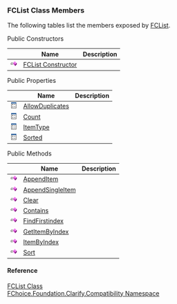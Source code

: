 ﻿### FCList Class Members

The following tables list the members exposed by [FCList](FChoice.Foundation.Clarify.Compatibility~FChoice.Foundation.Clarify.Compatibility.FCList.md).

Public Constructors

|   | Name | Description |
| --- | --- | --- |
| ![Public Constructor](dotnetimages/publicConstructor.png) | [FCList Constructor](FChoice.Foundation.Clarify.Compatibility~FChoice.Foundation.Clarify.Compatibility.FCList~_ctor.md) |   |



Public Properties

|   | Name | Description |
| --- | --- | --- |
| ![Public Property](dotnetimages/publicProperty.png) | [AllowDuplicates](FChoice.Foundation.Clarify.Compatibility~FChoice.Foundation.Clarify.Compatibility.FCList~AllowDuplicates.md) |   |
| ![Public Property](dotnetimages/publicProperty.png) | [Count](FChoice.Foundation.Clarify.Compatibility~FChoice.Foundation.Clarify.Compatibility.FCList~Count.md) |   |
| ![Public Property](dotnetimages/publicProperty.png) | [ItemType](FChoice.Foundation.Clarify.Compatibility~FChoice.Foundation.Clarify.Compatibility.FCList~ItemType.md) |   |
| ![Public Property](dotnetimages/publicProperty.png) | [Sorted](FChoice.Foundation.Clarify.Compatibility~FChoice.Foundation.Clarify.Compatibility.FCList~Sorted.md) |   |



Public Methods

|   | Name | Description |
| --- | --- | --- |
| ![Public Method](dotnetimages/publicMethod.png) | [AppendItem](FChoice.Foundation.Clarify.Compatibility~FChoice.Foundation.Clarify.Compatibility.FCList~AppendItem.md) |   |
| ![Public Method](dotnetimages/publicMethod.png) | [AppendSingleItem](FChoice.Foundation.Clarify.Compatibility~FChoice.Foundation.Clarify.Compatibility.FCList~AppendSingleItem.md) |   |
| ![Public Method](dotnetimages/publicMethod.png) | [Clear](FChoice.Foundation.Clarify.Compatibility~FChoice.Foundation.Clarify.Compatibility.FCList~Clear.md) |   |
| ![Public Method](dotnetimages/publicMethod.png) | [Contains](FChoice.Foundation.Clarify.Compatibility~FChoice.Foundation.Clarify.Compatibility.FCList~Contains.md) |   |
| ![Public Method](dotnetimages/publicMethod.png) | [FindFirstindex](FChoice.Foundation.Clarify.Compatibility~FChoice.Foundation.Clarify.Compatibility.FCList~FindFirstindex.md) |   |
| ![Public Method](dotnetimages/publicMethod.png) | [GetItemByIndex](FChoice.Foundation.Clarify.Compatibility~FChoice.Foundation.Clarify.Compatibility.FCList~GetItemByIndex.md) |   |
| ![Public Method](dotnetimages/publicMethod.png) | [ItemByIndex](FChoice.Foundation.Clarify.Compatibility~FChoice.Foundation.Clarify.Compatibility.FCList~ItemByIndex.md) |   |
| ![Public Method](dotnetimages/publicMethod.png) | [Sort](FChoice.Foundation.Clarify.Compatibility~FChoice.Foundation.Clarify.Compatibility.FCList~Sort.md) |   |





#### Reference

[FCList Class](FChoice.Foundation.Clarify.Compatibility~FChoice.Foundation.Clarify.Compatibility.FCList.md)  
[FChoice.Foundation.Clarify.Compatibility Namespace](FChoice.Foundation.Clarify.Compatibility~FChoice.Foundation.Clarify.Compatibility_namespace.md)